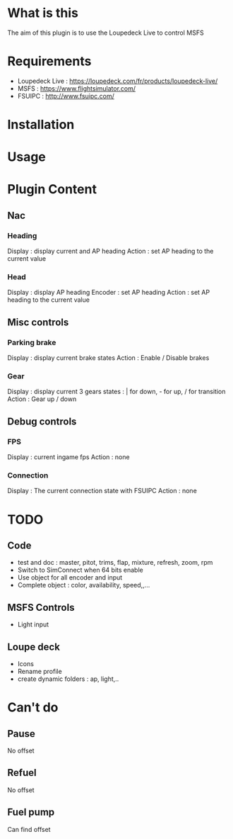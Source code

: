 # What is this
The aim of this plugin is to use the Loupedeck Live to control MSFS
# Requirements
* Loupedeck Live : https://loupedeck.com/fr/products/loupedeck-live/
* MSFS : https://www.flightsimulator.com/
* FSUIPC : http://www.fsuipc.com/
# Installation

# Usage

# Plugin Content
## Nac
### Heading
Display : display current and AP heading
Action : set AP heading to the current value
### Head
Display : display AP heading
Encoder : set AP heading
Action : set AP heading to the current value
## Misc controls
### Parking brake
Display : display current brake states
Action : Enable / Disable brakes
### Gear
Display : display current 3 gears states : | for down, - for up, / for transition
Action : Gear up / down
## Debug controls
### FPS
Display : current ingame fps
Action : none
### Connection
Display : The current connection state with FSUIPC
Action : none

# TODO
## Code
* test and doc : master, pitot, trims, flap, mixture, refresh, zoom, rpm
* Switch to SimConnect when 64 bits enable
* Use object for all encoder and input
* Complete object : color, availability, speed,,...

## MSFS Controls
* Light input

## Loupe deck
* Icons
* Rename profile
* create dynamic folders : ap, light,..

# Can't do
## Pause
No offset
## Refuel
No offset
## Fuel pump
Can find offset

